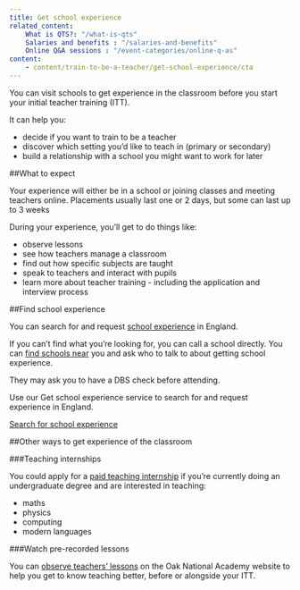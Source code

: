 ```yaml
---
title: Get school experience
related_content:
    What is QTS?: "/what-is-qts"
    Salaries and benefits : "/salaries-and-benefits"
    Online Q&A sessions : "/event-categories/online-q-as"
content:
    - content/train-to-be-a-teacher/get-school-experience/cta
---
```


You can visit schools to get experience in the classroom before you start your initial teacher training (ITT).

It can help you:

- decide if you want to train to be a teacher
- discover which setting you’d like to teach in (primary or secondary)
- build a relationship with a school you might want to work for later

##What to expect

Your experience will either be in a school or joining classes and meeting teachers online. Placements usually last one or 2 days, but some can last up to 3 weeks

During your experience, you’ll get to do things like:

- observe lessons
- see how teachers manage a classroom
- find out how specific subjects are taught
- speak to teachers and interact with pupils
- learn more about teacher training - including the application and interview process

##Find school experience

You can search for and request [school experience](https://schoolexperience.education.gov.uk/) in England.

If you can’t find what you’re looking for, you can call a school directly. You can [find schools near](https://get-information-schools.service.gov.uk/) you and ask who to talk to about getting school experience.

They may ask you to have a DBS check before attending.

Use our Get school experience service to search for and request experience in England.

<a href="https://schoolexperience.education.gov.uk/" class="button">Search for school experience</a>

##Other ways to get experience of the classroom

###Teaching internships

You could apply for a [paid teaching internship](https://getintoteaching.education.gov.uk/teaching-internship-providers) if you’re currently doing an undergraduate degree and are interested in teaching:

- maths
- physics
- computing
- modern languages

###Watch pre-recorded lessons

You can [observe teachers’ lessons](https://teachers.thenational.academy/lessons-for-itt) on the Oak National Academy website to help you get to know teaching better, before or alongside your ITT.